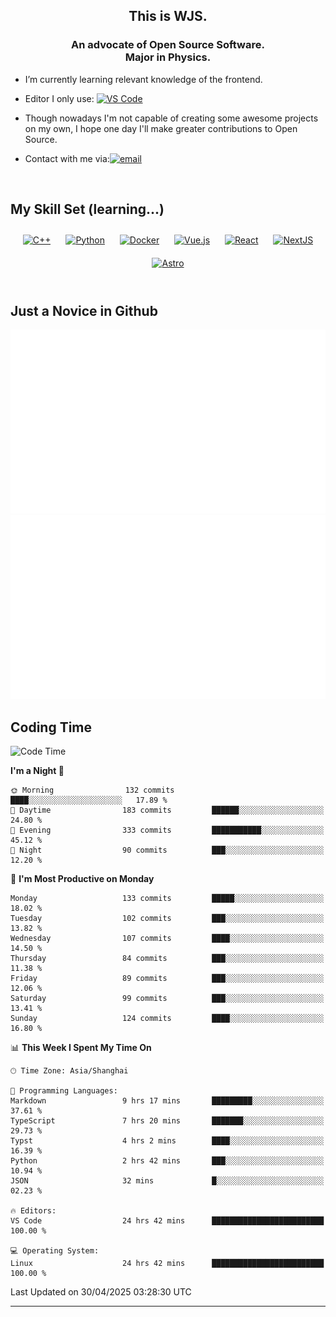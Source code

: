 ## <div align="center">This is WJS.</div>  
  

### <div align="center">An advocate of Open Source Software.<br>Major in Physics.</div>  
  

- I’m currently learning relevant knowledge of the frontend.  
  

- Editor I only use: [![VS Code](https://img.shields.io/badge/-VS%20Code-007ACC?style=plastic&logo=visual-studio-code)](https://code.visualstudio.com/)  
  

- Though nowadays I'm not capable of creating some awesome projects on my own, I hope one day I'll make greater contributions to Open Source.  
  

- Contact with me via:[![email](https://img.shields.io/badge/My-e--mail-red)](mailto:wjs@wjsphy.top)  
  

<br/>  


## My Skill Set (learning...)
<div align="center">  
<a href="https://www.cplusplus.com/" target="_blank"><img style="margin: 10px" src="https://profilinator.rishav.dev/skills-assets/cplusplus-original.svg" alt="C++" height="50" /></a>  
<a href="https://www.python.org/" target="_blank"><img style="margin: 10px" src="https://profilinator.rishav.dev/skills-assets/python-original.svg" alt="Python" height="50" /></a>  
<a href="https://www.docker.com/" target="_blank"><img style="margin: 10px" src="https://profilinator.rishav.dev/skills-assets/docker-original-wordmark.svg" alt="Docker" height="50" /></a>  
<a href="https://vuejs.org/" target="_blank"><img style="margin: 10px" src="https://profilinator.rishav.dev/skills-assets/vuejs-original-wordmark.svg" alt="Vue.js" height="50" /></a>  
<a href="https://reactjs.org/" target="_blank"><img style="margin: 10px" src="https://profilinator.rishav.dev/skills-assets/react-original-wordmark.svg" alt="React" height="50" /></a>  
<a href="https://nextjs.org/" target="_blank"><img style="margin: 10px" src="https://profilinator.rishav.dev/skills-assets/nextjs.png" alt="NextJS" height="50" /></a>  
<a href="https://www.astro.build/" target="_blank"><img style="margin: 10px" src="https://profilinator.rishav.dev/skills-assets/astro.svg" alt="Astro" height="50" /></a>   
</div>

<br/>  


## Just a Novice in Github  
![](https://raw.githubusercontent.com/wjsoj/github-stats-transparent/output/generated/overview.svg)
![](https://raw.githubusercontent.com/wjsoj/github-stats-transparent/output/generated/languages.svg)

## Coding Time

<!--START_SECTION:waka-->
![Code Time](http://img.shields.io/badge/Code%20Time-1%2C201%20hrs%2021%20mins-blue)

**I'm a Night 🦉** 

```text
🌞 Morning                132 commits         ████░░░░░░░░░░░░░░░░░░░░░   17.89 % 
🌆 Daytime                183 commits         ██████░░░░░░░░░░░░░░░░░░░   24.80 % 
🌃 Evening                333 commits         ███████████░░░░░░░░░░░░░░   45.12 % 
🌙 Night                  90 commits          ███░░░░░░░░░░░░░░░░░░░░░░   12.20 % 
```
📅 **I'm Most Productive on Monday** 

```text
Monday                   133 commits         █████░░░░░░░░░░░░░░░░░░░░   18.02 % 
Tuesday                  102 commits         ███░░░░░░░░░░░░░░░░░░░░░░   13.82 % 
Wednesday                107 commits         ████░░░░░░░░░░░░░░░░░░░░░   14.50 % 
Thursday                 84 commits          ███░░░░░░░░░░░░░░░░░░░░░░   11.38 % 
Friday                   89 commits          ███░░░░░░░░░░░░░░░░░░░░░░   12.06 % 
Saturday                 99 commits          ███░░░░░░░░░░░░░░░░░░░░░░   13.41 % 
Sunday                   124 commits         ████░░░░░░░░░░░░░░░░░░░░░   16.80 % 
```


📊 **This Week I Spent My Time On** 

```text
🕑︎ Time Zone: Asia/Shanghai

💬 Programming Languages: 
Markdown                 9 hrs 17 mins       █████████░░░░░░░░░░░░░░░░   37.61 % 
TypeScript               7 hrs 20 mins       ███████░░░░░░░░░░░░░░░░░░   29.73 % 
Typst                    4 hrs 2 mins        ████░░░░░░░░░░░░░░░░░░░░░   16.39 % 
Python                   2 hrs 42 mins       ███░░░░░░░░░░░░░░░░░░░░░░   10.94 % 
JSON                     32 mins             █░░░░░░░░░░░░░░░░░░░░░░░░   02.23 % 

🔥 Editors: 
VS Code                  24 hrs 42 mins      █████████████████████████   100.00 % 

💻 Operating System: 
Linux                    24 hrs 42 mins      █████████████████████████   100.00 % 
```


 Last Updated on 30/04/2025 03:28:30 UTC
<!--END_SECTION:waka-->

----

<!--
**wjsoj/wjsoj** is a ✨ _special_ ✨ repository because its `README.md` (this file) appears on your GitHub profile.

Here are some ideas to get you started:

- 🔭 I’m currently working on ...
- 🌱 I’m currently learning ...
- 👯 I’m looking to collaborate on ...
- 🤔 I’m looking for help with ...
- 💬 Ask me about ...
- 📫 How to reach me: ...
- 😄 Pronouns: ...
- ⚡ Fun fact: ...
-->
